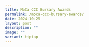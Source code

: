 ```yaml
---
title: MoCa CCC Bursary Awards
permalink: /moca-ccc-bursary-awards/
date: 2024-10-25
layout: post
description: ""
image: ""
variant: tiptap
---
```

